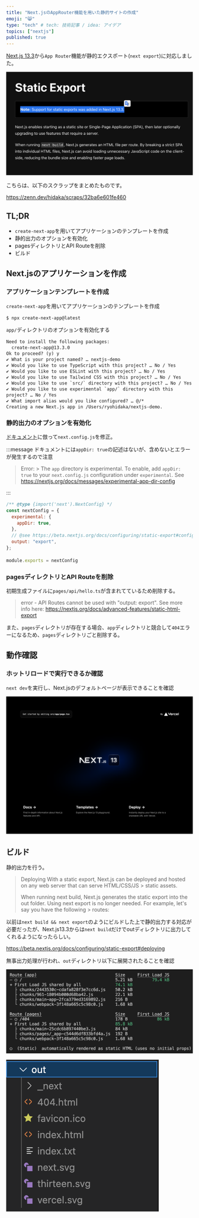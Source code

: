 ```yaml
---
title: "Next.jsのAppRouter機能を用いた静的サイトの作成"
emoji: "😸"
type: "tech" # tech: 技術記事 / idea: アイデア
topics: ["nextjs"]
published: true
---
```


[Next.js 13.3](https://nextjs.org/blog/next-13-3)から`App Router`機能が静的エクスポート(`next export`)に対応しました。

![静的エクスポートに対応](/images/nextjs-app-router-blog/static-export-note.png)

こちらは、以下のスクラップをまとめたものです。

https://zenn.dev/hidaka/scraps/32ba6e601fe460

## TL;DR
- `create-next-app`を用いてアプリケーションのテンプレートを作成
- 静的出力のオプションを有効化
- pagesディレクトリとAPI Routeを削除
- ビルド

## Next.jsのアプリケーションを作成

### アプリケーションテンプレートを作成

`create-next-app`を用いてアプリケーションのテンプレートを作成

```zsh:terminal
$ npx create-next-app@latest        
```

`app/`ディレクトリのオプションを有効化する

```zsh:terminal                                       
Need to install the following packages:
  create-next-app@13.3.0
Ok to proceed? (y) y
✔ What is your project named? … nextjs-demo
✔ Would you like to use TypeScript with this project? … No / Yes
✔ Would you like to use ESLint with this project? … No / Yes
✔ Would you like to use Tailwind CSS with this project? … No / Yes
✔ Would you like to use `src/` directory with this project? … No / Yes
✔ Would you like to use experimental `app/` directory with this project? … No / Yes
✔ What import alias would you like configured? … @/*
Creating a new Next.js app in /Users/ryohidaka/nextjs-demo.
```

### 静的出力のオプションを有効化

[ドキュメント](https://beta.nextjs.org/docs/configuring/static-export#configuration)に倣って`next.config.js`を修正。

:::message
ドキュメントには`appDir: true`の記述はないが、含めないとエラーが発生するので注意

> Error: > The `app` directory is experimental. To enable, add `appDir: true` to your `next.config.js` configuration under `experimental`. See https://nextjs.org/docs/messages/experimental-app-dir-config

:::

```js:next.config.js
/** @type {import('next').NextConfig} */
const nextConfig = {
  experimental: {
    appDir: true,
  },
  // @see https://beta.nextjs.org/docs/configuring/static-export#configuration
  output: "export",
};

module.exports = nextConfig
```

### pagesディレクトリとAPI Routeを削除

初期生成ファイルに`pages/api/hello.ts`が含まれてているため削除する。

> error - API Routes cannot be used with "output: export". See more info here: https://nextjs.org/docs/advanced-features/static-html-export

また、`pages`ディレクトリが存在する場合、`app`ディレクトリと競合して`404`エラーになるため、`pages`ディレクトリごと削除する。


## 動作確認

### ホットリロードで実行できるか確認

`next dev`を実行し、Next.jsのデフォルトページが表示できることを確認

![Next.jsのデフォルトページ](/images/nextjs-app-router-blog/nextjs-default-page.png)

## ビルド

静的出力を行う。

> Deploying
> With a static export, Next.js can be deployed and hosted on any web server that can serve HTML/CSS/JS > static assets.
> 
> When running next build, Next.js generates the static export into the out folder. Using next export is no longer needed. For example, let's say you have the following > routes:

以前は`next build && next export`のようにビルドした上で静的出力する対応が必要だったが、Next.js13.3からは`next build`だけでoutディレクトリに出力してくれるようになったらしい。

https://beta.nextjs.org/docs/configuring/static-export#deploying

無事出力処理が行われ、`out`ディレクトリ以下に展開されたることを確認

![ビルド成功時のコンソール出力](/images/nextjs-app-router-blog/out-console.png)

![ビルド成功時のoutディレクトリ](/images/nextjs-app-router-blog/out-dir.png)